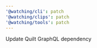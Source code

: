 ```yaml
---
'@watching/cli': patch
'@watching/clips': patch
'@watching/tools': patch
---
```


Update Quilt GraphQL dependency
